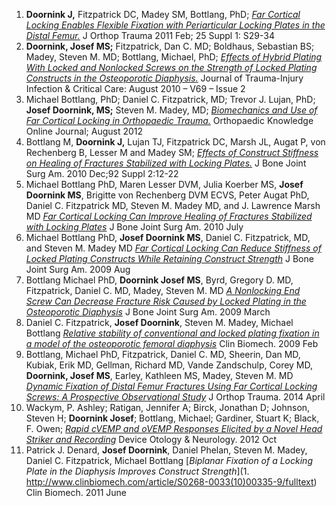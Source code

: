 1. **Doornink J,** Fitzpatrick DC, Madey SM, Bottlang, PhD; [_Far Cortical Locking Enables Flexible Fixation with Periarticular Locking Plates in the Distal Femur._](https://www.ncbi.nlm.nih.gov/pubmed/21248557) J Orthop Trauma 2011 Feb; 25 Suppl 1: S29-34
2. **Doornink, Josef MS;** Fitzpatrick, Dan C. MD; Boldhaus, Sebastian BS; Madey, Steven M. MD; Bottlang, Michael, PhD; [_Effects of Hybrid Plating With Locked and Nonlocked Screws on the Strength of Locked Plating Constructs in the Osteoporotic Diaphysis._](https://journals.lww.com/jtrauma/Abstract/2010/08000/Effects_of_Hybrid_Plating_With_Locked_and.25.aspx) Journal of Trauma-Injury Infection &amp; Critical Care: August 2010 – V69 – Issue 2
3. Michael Bottlang, PhD; Daniel C. Fitzpatrick, MD; Trevor J. Lujan, PhD; **Josef Doornink, MS;** Steven M. Madey, MD; [_Biomechanics and Use of Far Cortical Locking in Orthopaedic Trauma._](https://www.aaos.org/OKOJ/vol10/issue8/TRA041/?ssopc=1) Orthopaedic Knowledge Online Journal; August 2012
4. Bottlang M, **Doornink J,** Lujan TJ, Fitzpatrick DC, Marsh JL, Augat P, von Rechenberg B, Lesser M and Madey SM; [_Effects of Construct Stiffness on Healing of Fractures Stabilized with Locking Plates._](https://www.ncbi.nlm.nih.gov/pmc/articles/PMC2995582/) J Bone Joint Surg Am. 2010 Dec;92 Suppl 2:12-22
5. Michael Bottlang PhD, Maren Lesser DVM, Julia Koerber MS, **Josef Doornink MS**, Brigitte von Rechenberg DVM ECVS, Peter Augat PhD, Daniel C. Fitzpatrick MD, Steven M. Madey MD, and J. Lawrence Marsh MD [_Far Cortical Locking Can Improve Healing of Fractures Stabilized with Locking Plates_](https://www.ncbi.nlm.nih.gov/pmc/articles/PMC2897208/) J Bone Joint Surg Am. 2010 July 
6. Michael Bottlang PhD, **Josef Doornink MS**, Daniel C. Fitzpatrick, MD, and Steven M. Madey MD [_Far Cortical Locking Can Reduce Stiffness of Locked Plating Constructs While Retaining Construct Strength_](https://www.ncbi.nlm.nih.gov/pmc/articles/PMC2714811/) J Bone Joint Surg Am. 2009 Aug
7. Bottlang Michael PhD, **Doornink Josef MS**, Byrd, Gregory D. MD, Fitzpatrick, Daniel C. MD, Madey, Steven M. MD [_A Nonlocking End Screw Can Decrease Fracture Risk Caused by Locked Plating in the Osteoporotic Diaphysis_](https://journals.lww.com/jbjsjournal/Abstract/2009/03000/A_Nonlocking_End_Screw_Can_Decrease_Fracture_Risk.14.aspx) J Bone Joint Surg Am. 2009 March
8. Daniel C. Fitzpatrick, **Josef Doornink**, Steven M. Madey, Michael Bottlang [_Relative stability of conventional and locked plating fixation in a model of the osteoporotic femoral diaphysis_](http://www.clinbiomech.com/article/S0268-0033(08)00318-5/fulltext) Clin Biomech. 2009 Feb
9. Bottlang, Michael PhD, Fitzpatrick, Daniel C. MD, Sheerin, Dan MD, Kubiak, Erik MD, Gellman, Richard MD, Vande Zandschulp, Corey MD, **Doornink, Josef MS**, Earley, Kathleen MS, Madey, Steven M. MD [_Dynamic Fixation of Distal Femur Fractures Using Far Cortical Locking Screws: A Prospective Observational Study_](https://journals.lww.com/jorthotrauma/Abstract/2014/04000/Dynamic_Fixation_of_Distal_Femur_Fractures_Using.1.aspx) J Orthop Trauma. 2014 April
10.	Wackym, P. Ashley; Ratigan, Jennifer A; Birck, Jonathan D; Johnson, Steven H; **Doornink Josef**; Bottlang, Michael; Gardiner, Stuart K; Black, F. Owen; [_Rapid cVEMP and oVEMP Responses Elicited by a Novel Head Striker and Recording_](https://journals.lww.com/otology-neurotology/Abstract/2012/10000/Rapid_cVEMP_and_oVEMP_Responses_Elicited_by_a.19.aspx) Device Otology & Neurology. 2012 Oct
11.	Patrick J. Denard, **Josef Doornink**, Daniel Phelan, Steven M. Madey, Daniel C. Fitzpatrick, Michael Bottlang [_Biplanar Fixation of a Locking Plate in the Diaphysis Improves Construct Strength_](1.	http://www.clinbiomech.com/article/S0268-0033(10)00335-9/fulltext) Clin Biomech. 2011 June